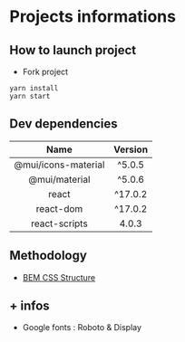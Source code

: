 # Projects informations

## How to launch project

- Fork project

```console
yarn install
yarn start
```

## Dev dependencies

| Name | Version |  
| :------------: | :-------------: | 
| @mui/icons-material | ^5.0.5 | 
| @mui/material | ^5.0.6 | 
| react | ^17.0.2 | 
| react-dom | ^17.0.2 | 
| react-scripts | 4.0.3 | 

## Methodology

- [BEM CSS Structure](https://www.alticreation.com/bem-pour-le-css/)

## + infos

- Google fonts : Roboto & Display
